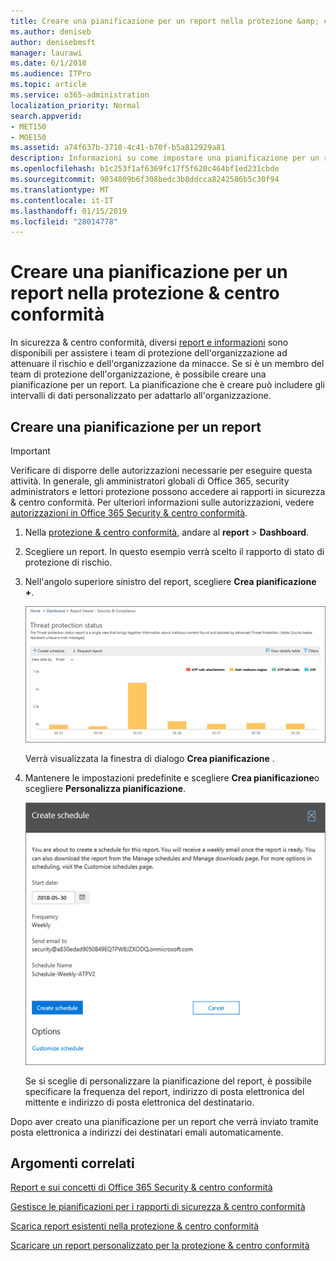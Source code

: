 ```yaml
---
title: Creare una pianificazione per un report nella protezione &amp; centro conformità
ms.author: deniseb
author: denisebmsft
manager: laurawi
ms.date: 6/1/2018
ms.audience: ITPro
ms.topic: article
ms.service: o365-administration
localization_priority: Normal
search.appverid:
- MET150
- MOE150
ms.assetid: a74f637b-3710-4c41-b70f-b5a812929a81
description: Informazioni su come impostare una pianificazione per un report nella protezione &amp; centro conformità.
ms.openlocfilehash: b1c253f1af6369fc17f5f620c464bf1ed231cbde
ms.sourcegitcommit: 9034809b6f308bedc3b8ddcca8242586b5c30f94
ms.translationtype: MT
ms.contentlocale: it-IT
ms.lasthandoff: 01/15/2019
ms.locfileid: "28014778"
---
```

# <a name="create-a-schedule-for-a-report-in-the-security-amp-compliance-center"></a>Creare una pianificazione per un report nella protezione &amp; centro conformità

In sicurezza &amp; centro conformità, diversi [report e informazioni](reports-and-insights-in-security-and-compliance.md) sono disponibili per assistere i team di protezione dell'organizzazione ad attenuare il rischio e dell'organizzazione da minacce. Se si è un membro del team di protezione dell'organizzazione, è possibile creare una pianificazione per un report. La pianificazione che è creare può includere gli intervalli di dati personalizzato per adattarlo all'organizzazione. 
  
## <a name="create-a-schedule-for-a-report"></a>Creare una pianificazione per un report

> [!IMPORTANT]
> Verificare di disporre delle autorizzazioni necessarie per eseguire questa attività. In generale, gli amministratori globali di Office 365, security administrators e lettori protezione possono accedere ai rapporti in sicurezza &amp; centro conformità. Per ulteriori informazioni sulle autorizzazioni, vedere [autorizzazioni in Office 365 Security &amp; centro conformità](permissions-in-the-security-and-compliance-center.md).
  
1. Nella [protezione &amp; centro conformità](https://protection.office.com), andare al **report** \> **Dashboard**.
    
2. Scegliere un report. In questo esempio verrà scelto il rapporto di stato di protezione di rischio.
    
3. Nell'angolo superiore sinistro del report, scegliere **Crea pianificazione +**.
    
    ![È possibile creare una pianificazione per i rapporti in sicurezza &amp; centro conformità](media/2311327c-14f6-4a17-b604-0c9ff2d485d1.png)
  
    Verrà visualizzata la finestra di dialogo **Crea pianificazione** . 
    
4. Mantenere le impostazioni predefinite e scegliere **Crea pianificazione**o scegliere **Personalizza pianificazione**.
    
    ![È possibile utilizzare le impostazioni predefinite o personalizzare una pianificazione di report](media/04fac327-8f73-4711-8319-58c11880fd96.png)
  
    Se si sceglie di personalizzare la pianificazione del report, è possibile specificare la frequenza del report, indirizzo di posta elettronica del mittente e indirizzo di posta elettronica del destinatario. 
    
Dopo aver creato una pianificazione per un report che verrà inviato tramite posta elettronica a indirizzi dei destinatari emali automaticamente. 
  
## <a name="related-topics"></a>Argomenti correlati

[Report e sui concetti di Office 365 Security &amp; centro conformità](reports-and-insights-in-security-and-compliance.md)
  
[Gestisce le pianificazioni per i rapporti di sicurezza &amp; centro conformità](manage-schedules-for-multiple-reports.md)
  
[Scarica report esistenti nella protezione &amp; centro conformità](download-existing-reports.md)
  
[Scaricare un report personalizzato per la protezione &amp; centro conformità](set-up-and-download-a-custom-report.md)
  

